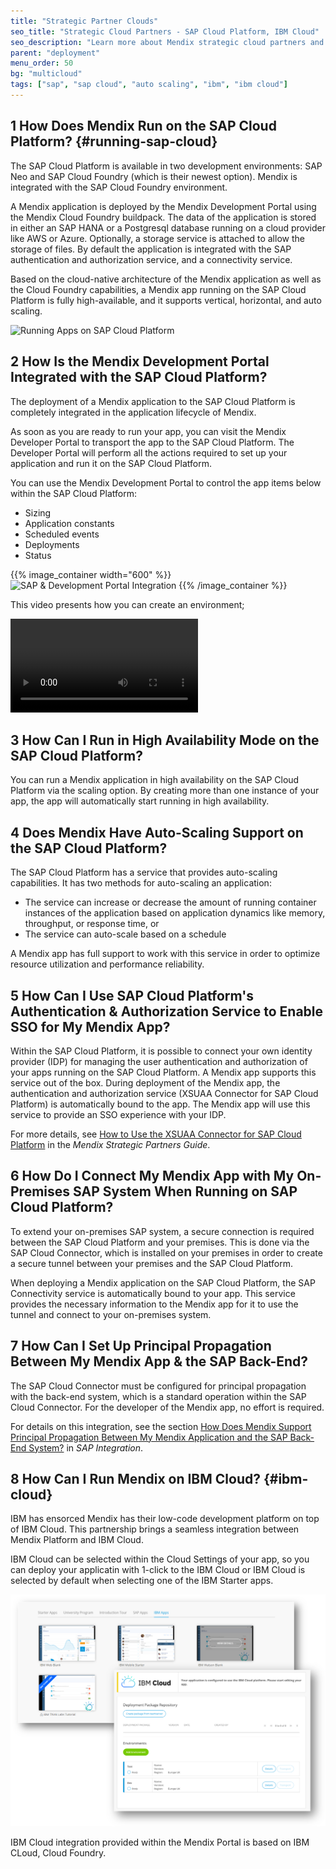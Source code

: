 ```yaml
---
title: "Strategic Partner Clouds"
seo_title: "Strategic Cloud Partners - SAP Cloud Platform, IBM Cloud"
seo_description: "Learn more about Mendix strategic cloud partners and how Mendix runs on SAP Cloud Platform & IBM Cloud in high availability, & what options are available."
parent: "deployment"
menu_order: 50
bg: "multicloud"
tags: ["sap", "sap cloud", "auto scaling", "ibm", "ibm cloud"]
---
```


## 1 How Does Mendix Run on the SAP Cloud Platform? {#running-sap-cloud}

The SAP Cloud Platform is available in two development environments: SAP Neo and SAP Cloud Foundry (which is their newest option). Mendix is integrated with the SAP Cloud Foundry environment.

A Mendix application is deployed by the Mendix Development Portal using the Mendix Cloud Foundry buildpack. The data of the application is stored in either an SAP HANA or a Postgresql database running on a cloud provider like AWS or Azure. Optionally, a storage service is attached to allow the storage of files. By default the application is integrated with the SAP authentication and authorization service, and a connectivity service.



Based on the cloud-native architecture of the Mendix application as well as the Cloud Foundry capabilities, a Mendix app running on the SAP Cloud Platform is fully high-available, and it supports vertical, horizontal, and auto scaling.

![Running Apps on SAP Cloud Platform](attachments/runningonsapcloud.png)

## 2 How Is the Mendix Development Portal Integrated with the SAP Cloud Platform?

The deployment of a Mendix application to the SAP Cloud Platform is completely integrated in the application lifecycle of Mendix.

As soon as you are ready to run your app, you can visit the Mendix Developer Portal to transport the app to the SAP Cloud Platform. The Developer Portal will perform all the actions required to set up your application and run it on the SAP Cloud Platform.

You can use the Mendix Development Portal to control the app items below within the SAP Cloud Platform:

* Sizing
* Application constants
* Scheduled events
* Deployments
* Status

{{% image_container width="600" %}}
![SAP & Development Portal Integration](attachments/sapdevportalintegration.png)
{{% /image_container %}}

This video presents how you can create an environment;

<video controls src="attachments/CreateAnEnvironment.mp4">VIDEO</video>

## 3 How Can I Run in High Availability Mode on the SAP Cloud Platform?

You can run a Mendix application in high availability on the SAP Cloud Platform via the scaling option. By creating more than one instance of your app, the app will automatically start running in high availability.

## 4 Does Mendix Have Auto-Scaling Support on the SAP Cloud Platform?

The SAP Cloud Platform has a service that provides auto-scaling capabilities. It has two methods for auto-scaling an application:

* The service can increase or decrease the amount of running container instances of the application based on application dynamics like memory, throughput, or response time, or
* The service can auto-scale based on a schedule

A Mendix app has full support to work with this service in order to optimize resource utilization and performance reliability.

## 5 How Can I Use SAP Cloud Platform's Authentication & Authorization Service to Enable SSO for My Mendix App?

Within the SAP Cloud Platform, it is possible to connect your own identity provider (IDP) for managing the user authentication and authorization of your apps running on the SAP Cloud Platform. A Mendix app supports this service out of the box. During deployment of the Mendix app, the authentication and authorization service (XSUAA Connector for SAP Cloud Platform) is automatically bound to the app. The Mendix app will use this service to provide an SSO experience with your IDP.

For more details, see [How to Use the XSUAA Connector for SAP Cloud Platform](https://docs.mendix.com/partners/sap/use-sap-xsuaa-connector) in the *Mendix Strategic Partners Guide*.

## 6 How Do I Connect My Mendix App with My On-Premises SAP System When Running on SAP Cloud Platform?

To extend your on-premises SAP system, a secure connection is required between the SAP Cloud Platform and your premises. This is done via the SAP Cloud Connector, which is installed on your premises in order to create a secure tunnel between your premises and the SAP Cloud Platform.

When deploying a Mendix application on the SAP Cloud Platform, the SAP Connectivity service is automatically bound to your app. This service provides the necessary information to the Mendix app for it to use the tunnel and connect to your on-premises system.

## 7 How Can I Set Up Principal Propagation Between My Mendix App & the SAP Back-End?

The SAP Cloud Connector must be configured for principal propagation with the back-end system, which is a standard operation within the SAP Cloud Connector. For the developer of the Mendix app, no effort is required.

For details on this integration, see the section [How Does Mendix Support Principal Propagation Between My Mendix Application and the SAP Back-End System?](../strategic-partners/sap-integration#principal) in *SAP Integration*.

## 8 How Can I Run Mendix on IBM Cloud? {#ibm-cloud}

IBM has ensorced Mendix has their  low-code development platform on top of IBM Cloud. This partnership brings a seamless integration between Mendix Platform and IBM Cloud.

IBM Cloud can be selected within the Cloud Settings of your app, so you can deploy your applicatin with 1-click to the IBM Cloud or IBM Cloud is selected by default when selecting one of the IBM Starter apps. 

![IBM-Cloud-integration](attachments/ibm_integration-cf2.png)

IBM Cloud integration provided within the Mendix Portal is based on IBM CLoud, Cloud Foundry. 


